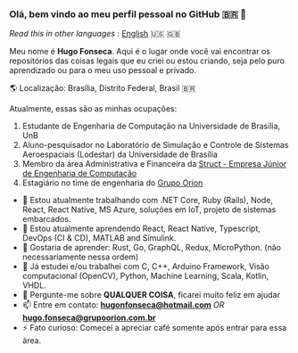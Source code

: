 ### Olá, bem vindo ao meu perfil pessoal no GitHub :brazil: :wave:

_Read this in other languages_ : [English](https://github.com/Hugo-NF/Hugo-NF/blob/master/README.en.md) :us: :uk:

Meu nome é **Hugo Fonseca**. Aqui é o lugar onde você vai encontrar os repositórios das coisas legais que eu criei ou estou criando, seja pelo puro aprendizado ou para o meu uso pessoal e privado.


:earth_americas: Localização: Brasília, Distrito Federal, Brasil :brazil:

Atualmente, essas são as minhas ocupações:
    
1. Estudante de Engenharia de Computação na Universidade de Brasília, UnB
2. Aluno-pesquisador no Laboratório de Simulação e Controle de Sistemas Aeroespaciais (Lodestar) da Universidade de Brasília
3. Membro da área Administrativa e Financeira da [Struct - Empresa Júnior de Engenharia de Computação](https://www.linkedin.com/company/struct-ej/)
4. Estagiário no time de engenharia do [Grupo Orion](https://www.linkedin.com/company/grupo-orion/)


- 🔭 Estou atualmente trabalhando com .NET Core, Ruby (Rails), Node, React, React Native, MS Azure, soluções em IoT, projeto de sistemas embarcados.
- 🌱 Estou atualmente aprendendo React, React Native, Typescript, DevOps (CI & CD), MATLAB and Simulink.
- :dart: Gostaria de aprender: Rust, Go, GraphQL, Redux, MicroPython. (não necessariamente nessa ordem)
- :paperclip: Já estudei e/ou trabalhei com C, C++, Arduino Framework, Visão computacional (OpenCV), Python, Machine Learning, Scala, Kotlin, VHDL.
- 💬 Pergunte-me sobre **QUALQUER COISA**, ficarei muito feliz em ajudar
- 📫 Entre em contato: **hugonfonseca@hotmail.com** _OR_ **hugo.fonseca@grupoorion.com.br**
- ⚡ Fato curioso: Comecei a apreciar café somente após entrar para essa área.
